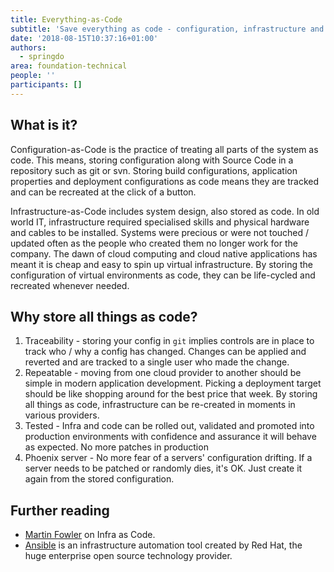 ```yaml
---
title: Everything-as-Code
subtitle: 'Save everything as code - configuration, infrastructure and pipelines'
date: '2018-08-15T10:37:16+01:00'
authors:
  - springdo
area: foundation-technical
people: ''
participants: []
---
```

## What is it?
Configuration-as-Code is the practice of treating all parts of the system as code. This means, storing configuration along with Source Code in a repository such as git or svn. Storing build configurations, application properties and deployment configurations as code means they are tracked and can be recreated at the click of a button.

Infrastructure-as-Code includes system design, also stored as code. In old world IT, infrastructure required specialised skills and physical hardware and cables to be installed. Systems were precious or were not touched / updated often as the people who created them no longer work for the company. The dawn of cloud computing and cloud native applications has meant it is cheap and easy to spin up virtual infrastructure. By storing the configuration of virtual environments as code, they can be life-cycled and recreated whenever needed.


## Why store all things as code?
1. Traceability - storing your config in `git` implies controls are in place to track who / why a config has changed. Changes can be applied and reverted and are tracked to a single user who made the change.
1. Repeatable - moving from one cloud provider to another should be simple in modern application development. Picking a deployment target should be like shopping around for the best price that week. By storing all things as code, infrastructure can be re-created in moments in various providers.
1. Tested - Infra and code can be rolled out, validated and promoted into production environments with confidence and assurance it will behave as expected. No more patches in production
1. Phoenix server - No more fear of a servers' configuration drifting. If a server needs to be patched or randomly dies, it's OK. Just create it again from the stored configuration.

## Further reading
 - [Martin Fowler](https://martinfowler.com/bliki/InfrastructureAsCode.html) on Infra as Code.
 - [Ansible](https://www.ansible.com/) is an infrastructure automation tool created by Red Hat, the huge enterprise open source technology provider.
